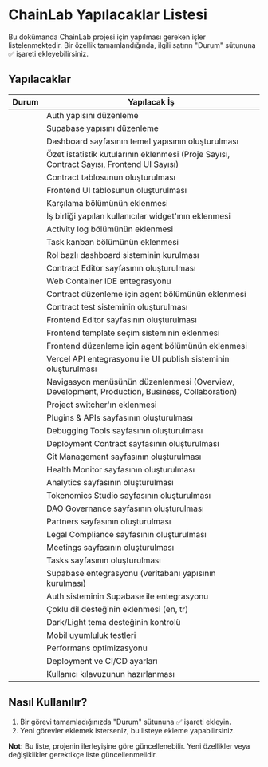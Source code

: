 # ChainLab Yapılacaklar Listesi

Bu dokümanda ChainLab projesi için yapılması gereken işler listelenmektedir. Bir özellik tamamlandığında, ilgili satırın "Durum" sütununa ✅ işareti ekleyebilirsiniz.

## Yapılacaklar

| Durum | Yapılacak İş                                                                                   |
| ----- | ---------------------------------------------------------------------------------------------- |
|       | Auth yapısını düzenleme                                                                        |
|       | Supabase yapısını düzenleme                                                                    |
|       | Dashboard sayfasının temel yapısının oluşturulması                                             |
|       | Özet istatistik kutularının eklenmesi (Proje Sayısı, Contract Sayısı, Frontend UI Sayısı)      |
|       | Contract tablosunun oluşturulması                                                              |
|       | Frontend UI tablosunun oluşturulması                                                           |
|       | Karşılama bölümünün eklenmesi                                                                  |
|       | İş birliği yapılan kullanıcılar widget'ının eklenmesi                                          |
|       | Activity log bölümünün eklenmesi                                                               |
|       | Task kanban bölümünün eklenmesi                                                                |
|       | Rol bazlı dashboard sisteminin kurulması                                                       |
|       | Contract Editor sayfasının oluşturulması                                                       |
|       | Web Container IDE entegrasyonu                                                                 |
|       | Contract düzenleme için agent bölümünün eklenmesi                                              |
|       | Contract test sisteminin oluşturulması                                                         |
|       | Frontend Editor sayfasının oluşturulması                                                       |
|       | Frontend template seçim sisteminin eklenmesi                                                   |
|       | Frontend düzenleme için agent bölümünün eklenmesi                                              |
|       | Vercel API entegrasyonu ile UI publish sisteminin oluşturulması                                |
|       | Navigasyon menüsünün düzenlenmesi (Overview, Development, Production, Business, Collaboration) |
|       | Project switcher'ın eklenmesi                                                                  |
|       | Plugins & APIs sayfasının oluşturulması                                                        |
|       | Debugging Tools sayfasının oluşturulması                                                       |
|       | Deployment Contract sayfasının oluşturulması                                                   |
|       | Git Management sayfasının oluşturulması                                                        |
|       | Health Monitor sayfasının oluşturulması                                                        |
|       | Analytics sayfasının oluşturulması                                                             |
|       | Tokenomics Studio sayfasının oluşturulması                                                     |
|       | DAO Governance sayfasının oluşturulması                                                        |
|       | Partners sayfasının oluşturulması                                                              |
|       | Legal Compliance sayfasının oluşturulması                                                      |
|       | Meetings sayfasının oluşturulması                                                              |
|       | Tasks sayfasının oluşturulması                                                                 |
|       | Supabase entegrasyonu (veritabanı yapısının kurulması)                                         |
|       | Auth sisteminin Supabase ile entegrasyonu                                                      |
|       | Çoklu dil desteğinin eklenmesi (en, tr)                                                        |
|       | Dark/Light tema desteğinin kontrolü                                                            |
|       | Mobil uyumluluk testleri                                                                       |
|       | Performans optimizasyonu                                                                       |
|       | Deployment ve CI/CD ayarları                                                                   |
|       | Kullanıcı kılavuzunun hazırlanması                                                             |

## Nasıl Kullanılır?

1. Bir görevi tamamladığınızda "Durum" sütununa ✅ işareti ekleyin.
2. Yeni görevler eklemek isterseniz, bu listeye ekleme yapabilirsiniz.

**Not:** Bu liste, projenin ilerleyişine göre güncellenebilir. Yeni özellikler veya değişiklikler gerektikçe liste güncellenmelidir.
